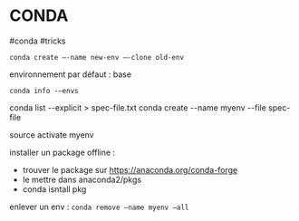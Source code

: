 # CONDA
#conda #tricks

`conda create —-name new-env —-clone old-env`

environnement par défaut : base

`conda info -—envs`



conda list --explicit > spec-file.txt
conda create --name myenv --file spec-file

source activate myenv

installer un package offline :

* trouver le package sur https://anaconda.org/conda-forge 
* le mettre dans anaconda2/pkgs
* conda isntall pkg

enlever un env : `conda remove —name myenv —all`